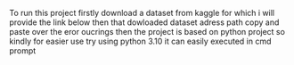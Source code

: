 To run this project firstly download a dataset from kaggle for which i will provide the link below
then that dowloaded dataset adress path copy and paste over the eror oucrings
then the project is based on python project so kindly for easier use try using python 3.10
it can  easily executed  in cmd prompt
